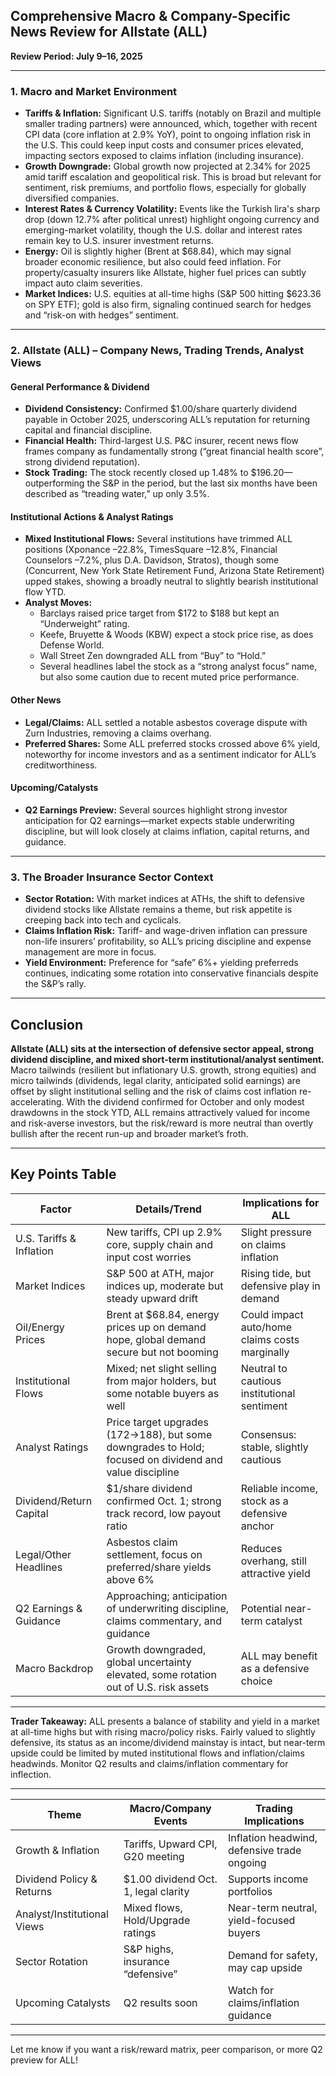## Comprehensive Macro & Company-Specific News Review for Allstate (ALL)
**Review Period: July 9–16, 2025**

---

### 1. Macro and Market Environment 
- **Tariffs & Inflation:** Significant U.S. tariffs (notably on Brazil and multiple smaller trading partners) were announced, which, together with recent CPI data (core inflation at 2.9% YoY), point to ongoing inflation risk in the U.S. This could keep input costs and consumer prices elevated, impacting sectors exposed to claims inflation (including insurance).
- **Growth Downgrade:** Global growth now projected at 2.34% for 2025 amid tariff escalation and geopolitical risk. This is broad but relevant for sentiment, risk premiums, and portfolio flows, especially for globally diversified companies.
- **Interest Rates & Currency Volatility:** Events like the Turkish lira's sharp drop (down 12.7% after political unrest) highlight ongoing currency and emerging-market volatility, though the U.S. dollar and interest rates remain key to U.S. insurer investment returns.
- **Energy:** Oil is slightly higher (Brent at $68.84), which may signal broader economic resilience, but also could feed inflation. For property/casualty insurers like Allstate, higher fuel prices can subtly impact auto claim severities.
- **Market Indices:** U.S. equities at all-time highs (S&P 500 hitting $623.36 on SPY ETF); gold is also firm, signaling continued search for hedges and “risk-on with hedges” sentiment.

---

### 2. Allstate (ALL) – Company News, Trading Trends, Analyst Views

#### General Performance & Dividend
- **Dividend Consistency:** Confirmed $1.00/share quarterly dividend payable in October 2025, underscoring ALL’s reputation for returning capital and financial discipline.
- **Financial Health:** Third-largest U.S. P&C insurer, recent news flow frames company as fundamentally strong (“great financial health score”, strong dividend reputation).
- **Stock Trading:** The stock recently closed up 1.48% to $196.20—outperforming the S&P in the period, but the last six months have been described as “treading water,” up only 3.5%.

#### Institutional Actions & Analyst Ratings
- **Mixed Institutional Flows:** Several institutions have trimmed ALL positions (Xponance –22.8%, TimesSquare –12.8%, Financial Counselors –7.2%, plus D.A. Davidson, Stratos), though some (Concurrent, New York State Retirement Fund, Arizona State Retirement) upped stakes, showing a broadly neutral to slightly bearish institutional flow YTD.
- **Analyst Moves:** 
    - Barclays raised price target from $172 to $188 but kept an “Underweight” rating.
    - Keefe, Bruyette & Woods (KBW) expect a stock price rise, as does Defense World.
    - Wall Street Zen downgraded ALL from “Buy” to “Hold.”
    - Several headlines label the stock as a “strong analyst focus” name, but also some caution due to recent muted price performance.

#### Other News
- **Legal/Claims:** ALL settled a notable asbestos coverage dispute with Zurn Industries, removing a claims overhang.
- **Preferred Shares:** Some ALL preferred stocks crossed above 6% yield, noteworthy for income investors and as a sentiment indicator for ALL’s creditworthiness.

#### Upcoming/Catalysts
- **Q2 Earnings Preview:** Several sources highlight strong investor anticipation for Q2 earnings—market expects stable underwriting discipline, but will look closely at claims inflation, capital returns, and guidance.

---

### 3. The Broader Insurance Sector Context
- **Sector Rotation:** With market indices at ATHs, the shift to defensive dividend stocks like Allstate remains a theme, but risk appetite is creeping back into tech and cyclicals.
- **Claims Inflation Risk:** Tariff- and wage-driven inflation can pressure non-life insurers’ profitability, so ALL’s pricing discipline and expense management are more in focus.
- **Yield Environment:** Preference for “safe” 6%+ yielding preferreds continues, indicating some rotation into conservative financials despite the S&P’s rally.

---

## Conclusion
**Allstate (ALL) sits at the intersection of defensive sector appeal, strong dividend discipline, and mixed short-term institutional/analyst sentiment.** Macro tailwinds (resilient but inflationary U.S. growth, strong equities) and micro tailwinds (dividends, legal clarity, anticipated solid earnings) are offset by slight institutional selling and the risk of claims cost inflation re-accelerating. With the dividend confirmed for October and only modest drawdowns in the stock YTD, ALL remains attractively valued for income and risk-averse investors, but the risk/reward is more neutral than overtly bullish after the recent run-up and broader market’s froth.

---

## Key Points Table

| Factor                         | Details/Trend                                                                                                                                   | Implications for ALL                          |
|---------------------------------|--------------------------------------------------------------------------------------------------------------------------------------------------|-----------------------------------------------|
| U.S. Tariffs & Inflation        | New tariffs, CPI up 2.9% core, supply chain and input cost worries                                         | Slight pressure on claims inflation           |
| Market Indices                  | S&P 500 at ATH, major indices up, moderate but steady upward drift                                        | Rising tide, but defensive play in demand     |
| Oil/Energy Prices               | Brent at $68.84, energy prices up on demand hope, global demand secure but not booming                    | Could impact auto/home claims costs marginally |
| Institutional Flows             | Mixed; net slight selling from major holders, but some notable buyers as well                             | Neutral to cautious institutional sentiment   |
| Analyst Ratings                 | Price target upgrades ($172→$188), but some downgrades to Hold; focused on dividend and value discipline  | Consensus: stable, slightly cautious          |
| Dividend/Return Capital         | $1/share dividend confirmed Oct. 1; strong track record, low payout ratio                                 | Reliable income, stock as a defensive anchor  |
| Legal/Other Headlines           | Asbestos claim settlement, focus on preferred/share yields above 6%                                       | Reduces overhang, still attractive yield      |
| Q2 Earnings & Guidance          | Approaching; anticipation of underwriting discipline, claims commentary, and guidance                     | Potential near-term catalyst                  |
| Macro Backdrop                  | Growth downgraded, global uncertainty elevated, some rotation out of U.S. risk assets                     | ALL may benefit as a defensive choice         |

---

**Trader Takeaway:**
ALL presents a balance of stability and yield in a market at all-time highs but with rising macro/policy risks. Fairly valued to slightly defensive, its status as an income/dividend mainstay is intact, but near-term upside could be limited by muted institutional flows and inflation/claims headwinds. Monitor Q2 results and claims/inflation commentary for inflection.

---

| Theme                         | Macro/Company Events               | Trading Implications                         |
|-------------------------------|------------------------------------|----------------------------------------------|
| Growth & Inflation            | Tariffs, Upward CPI, G20 meeting   | Inflation headwind, defensive trade ongoing  |
| Dividend Policy & Returns     | $1.00 dividend Oct. 1, legal clarity | Supports income portfolios                   |
| Analyst/Institutional Views   | Mixed flows, Hold/Upgrade ratings  | Near-term neutral, yield-focused buyers      |
| Sector Rotation               | S&P highs, insurance “defensive”   | Demand for safety, may cap upside            |
| Upcoming Catalysts            | Q2 results soon                    | Watch for claims/inflation guidance          |

---

Let me know if you want a risk/reward matrix, peer comparison, or more Q2 preview for ALL!
